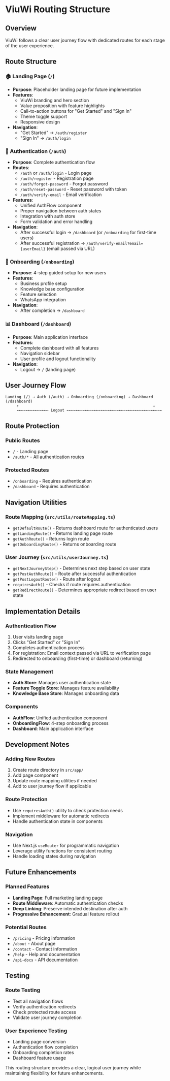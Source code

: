 # ViuWi Routing Structure

## Overview

ViuWi follows a clear user journey flow with dedicated routes for each stage of the user experience.

## Route Structure

### 🏠 Landing Page (`/`)
- **Purpose**: Placeholder landing page for future implementation
- **Features**: 
  - ViuWi branding and hero section
  - Value proposition with feature highlights
  - Call-to-action buttons for "Get Started" and "Sign In"
  - Theme toggle support
  - Responsive design
- **Navigation**: 
  - "Get Started" → `/auth/register`
  - "Sign In" → `/auth/login`

### 🔐 Authentication (`/auth`)
- **Purpose**: Complete authentication flow
- **Routes**:
  - `/auth` or `/auth/login` - Login page
  - `/auth/register` - Registration page
  - `/auth/forgot-password` - Forgot password
  - `/auth/reset-password` - Reset password with token
  - `/auth/verify-email` - Email verification
- **Features**:
  - Unified AuthFlow component
  - Proper navigation between auth states
  - Integration with auth store
  - Form validation and error handling
- **Navigation**:
  - After successful login → `/dashboard` (or `/onboarding` for first-time users)
  - After successful registration → `/auth/verify-email?email={userEmail}` (email passed via URL)

### 🚀 Onboarding (`/onboarding`)
- **Purpose**: 4-step guided setup for new users
- **Features**:
  - Business profile setup
  - Knowledge base configuration
  - Feature selection
  - WhatsApp integration
- **Navigation**:
  - After completion → `/dashboard`

### 📊 Dashboard (`/dashboard`)
- **Purpose**: Main application interface
- **Features**:
  - Complete dashboard with all features
  - Navigation sidebar
  - User profile and logout functionality
- **Navigation**:
  - Logout → `/` (landing page)

## User Journey Flow

```
Landing (/) → Auth (/auth) → Onboarding (/onboarding) → Dashboard (/dashboard)
     ↑                                                           ↓
     ←←←←←←←←←←←←←← Logout ←←←←←←←←←←←←←←←←←←←←←←←←←←←←←←←←←←←←←←←←←←
```

## Route Protection

### Public Routes
- `/` - Landing page
- `/auth/*` - All authentication routes

### Protected Routes
- `/onboarding` - Requires authentication
- `/dashboard` - Requires authentication

## Navigation Utilities

### Route Mapping (`src/utils/routeMapping.ts`)
- `getDefaultRoute()` - Returns dashboard route for authenticated users
- `getLandingRoute()` - Returns landing page route
- `getAuthRoute()` - Returns login route
- `getOnboardingRoute()` - Returns onboarding route

### User Journey (`src/utils/userJourney.ts`)
- `getNextJourneyStep()` - Determines next step based on user state
- `getPostAuthRoute()` - Route after successful authentication
- `getPostLogoutRoute()` - Route after logout
- `requiresAuth()` - Checks if route requires authentication
- `getRedirectRoute()` - Determines appropriate redirect based on user state

## Implementation Details

### Authentication Flow
1. User visits landing page
2. Clicks "Get Started" or "Sign In"
3. Completes authentication process
4. For registration: Email context passed via URL to verification page
5. Redirected to onboarding (first-time) or dashboard (returning)

### State Management
- **Auth Store**: Manages user authentication state
- **Feature Toggle Store**: Manages feature availability
- **Knowledge Base Store**: Manages onboarding data

### Components
- **AuthFlow**: Unified authentication component
- **OnboardingFlow**: 4-step onboarding process
- **Dashboard**: Main application interface

## Development Notes

### Adding New Routes
1. Create route directory in `src/app/`
2. Add page component
3. Update route mapping utilities if needed
4. Add to user journey flow if applicable

### Route Protection
- Use `requiresAuth()` utility to check protection needs
- Implement middleware for automatic redirects
- Handle authentication state in components

### Navigation
- Use Next.js `useRouter` for programmatic navigation
- Leverage utility functions for consistent routing
- Handle loading states during navigation

## Future Enhancements

### Planned Features
- **Landing Page**: Full marketing landing page
- **Route Middleware**: Automatic authentication checks
- **Deep Linking**: Preserve intended destination after auth
- **Progressive Enhancement**: Gradual feature rollout

### Potential Routes
- `/pricing` - Pricing information
- `/about` - About page
- `/contact` - Contact information
- `/help` - Help and documentation
- `/api-docs` - API documentation

## Testing

### Route Testing
- Test all navigation flows
- Verify authentication redirects
- Check protected route access
- Validate user journey completion

### User Experience Testing
- Landing page conversion
- Authentication flow completion
- Onboarding completion rates
- Dashboard feature usage

This routing structure provides a clear, logical user journey while maintaining flexibility for future enhancements.
